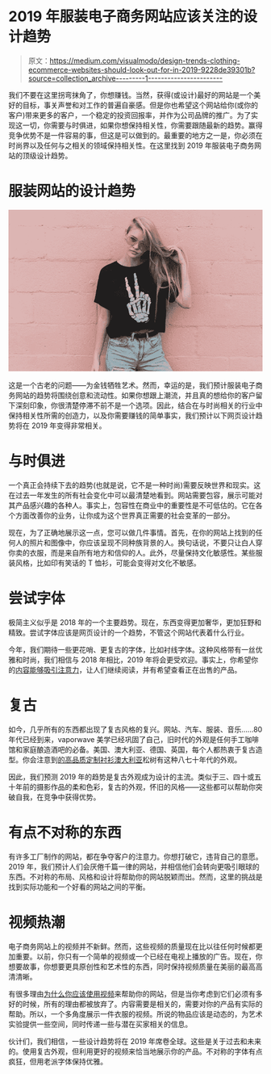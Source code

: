 # 2019 年服装电子商务网站应该关注的设计趋势

> 原文：<https://medium.com/visualmodo/design-trends-clothing-ecommerce-websites-should-look-out-for-in-2019-9228de39301b?source=collection_archive---------1----------------------->

我们不要在这里拐弯抹角了，你想赚钱。当然，获得(或设计)最好的网站是一个美好的目标，事关声誉和对工作的普遍自豪感。但是你也希望这个网站给你(或你的客户)带来更多的客户，一个稳定的投资回报率，并作为公司品牌的推广。为了实现这一切，你需要与时俱进，如果你想保持相关性，你需要跟随最新的趋势。赢得竞争优势不是一件容易的事，但这是可以做到的。最重要的地方之一是，你必须在时尚界以及任何与之相关的领域保持相关性。在这里找到 2019 年服装电子商务网站的顶级设计趋势。

# 服装网站的设计趋势

![](img/98320fd2f310adb3150f4f14524b3fde.png)

这是一个古老的问题——为金钱牺牲艺术。然而，幸运的是，我们预计服装电子商务网站的趋势将围绕创意和流动性。如果你想跟上潮流，并且真的想给你的客户留下深刻印象，你很清楚停滞不前不是一个选项。因此，结合在与时尚相关的行业中保持相关性所需的创造力，以及你需要赚钱的简单事实，我们预计以下网页设计趋势将在 2019 年变得非常相关。

# 与时俱进

一个真正会持续下去的趋势(也就是说，它不是一种时尚)需要反映世界和现实。这在过去一年发生的所有社会变化中可以最清楚地看到。网站需要包容，展示可能对其产品感兴趣的各种人。事实上，包容性在商业中的重要性是不可低估的。它在各个方面改善你的业务，让你成为这个世界真正需要的社会变革的一部分。

现在，为了正确地展示这一点，您可以做几件事情。首先，在你的网站上找到的任何人的照片和图像中，你应该呈现不同种族背景的人。换句话说，不要只让白人穿你卖的衣服，而是来自所有地方和信仰的人。此外，尽量保持文化敏感性。某些服装风格，比如印有笑话的 T 恤衫，可能会变得对文化不敏感。

# 尝试字体

极简主义似乎是 2018 年的一个主要趋势。现在，东西变得更加奢华，更加狂野和精致。尝试字体应该是网页设计的一个趋势，不管这个网站代表着什么行业。

今年，我们期待一些更花哨、更复古的字体，比如衬线字体。这种风格带有一丝优雅和时尚，我们相信与 2018 年相比，2019 年将会更受欢迎。事实上，你希望你的[内容能够吸引注意力](https://visualmodo.com/write-amazing-blog-post/)，让人们继续阅读，并有希望查看正在出售的产品。

# 复古

如今，几乎所有的东西都出现了复古风格的复兴。网站、汽车、服装、音乐……80 年代已经到来，vaporwave 美学已经巩固了自己，旧时代的外观是任何手工咖啡馆和家庭酿造酒吧的必备。美国、澳大利亚、德国、英国，每个人都热衷于复古造型。你会注意到[的高品质定制衬衫澳大利亚](https://www.allstargraphics.com.au/)松树有这种八七十年代的外观。

因此，我们预测 2019 年的趋势是复古外观成为设计的主流。类似于三、四十或五十年前的摄影作品的柔和色彩，复古的外观，怀旧的风格——这些都可以帮助你突破自我，在竞争中获得优势。

# 有点不对称的东西

有许多工厂制作的网站，都在争夺客户的注意力。你想打破它，违背自己的意愿。2019 年，我们预计人们会厌倦千篇一律的网站，并相信他们会转向更吸引眼球的东西。不对称的布局、风格和设计将帮助你的网站脱颖而出。然而，这里的挑战是找到实际功能和一个好看的网站之间的平衡。

# 视频热潮

电子商务网站上的视频并不新鲜。然而，这些视频的质量现在比以往任何时候都更加重要。以前，你只有一个简单的视频或一个已经在电视上播放的广告。现在，你想要故事，你想要更具原创性和艺术性的东西，同时保持视频质量在美丽的最高高清清晰。

有很多理由[为什么你应该使用视频](https://visualmodo.com/5-reasons-use-videos-online-marketing/)来帮助你的网站，但是当你考虑到它们必须有多好的时候，所有的理由都被放弃了。内容需要是相关的，需要对你的产品有实际的帮助。所以，一个多角度展示一件衣服的视频。所说的物品应该是动态的，为艺术实验提供一些空间，同时传递一些与潜在买家相关的信息。

伙计们，我们相信，一些设计趋势将在 2019 年席卷全球。这些是关于过去和未来的。使用复古外观，但利用更好的视频来恰当地展示你的产品。不对称的字体有点疯狂，但用老派字体保持优雅。